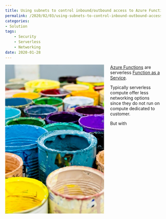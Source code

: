 ```yaml
---
title: Using subnets to control inbound/outbound access to Azure Functions
permalink: /2020/02/03/using-subnets-to-control-inbound-outbound-access-to-azure-functions
categories:
- Solution
tags:
    - Security
    - Serverless
    - Networking
date: 2020-01-28
---
```

<img style="float:left;padding-right:20px;" title="From pexels.com" src="/assets/posts/2020/1/using-subnets-to-control-inbound-outbound-access-to-azure-functions/buckets.jpg" />

[Azure Functions](https://docs.microsoft.com/en-us/azure/azure-functions/functions-overview) are serverless [Function as a Service](https://en.wikipedia.org/wiki/Function_as_a_service).

Typically serverless compute offer less networking options since they do not run on compute dedicated to customer.

But with 